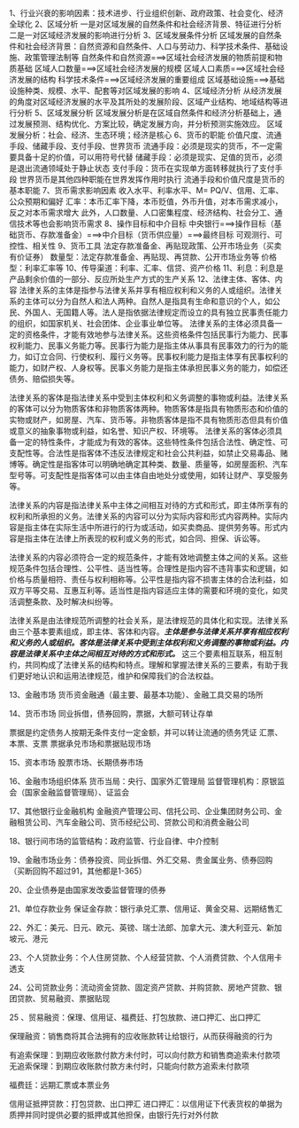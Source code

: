 1、行业兴衰的影响因素：技术进步、行业组织创新、政府政策、社会变化、经济全球化
2、区域分析
		一是对区域发展的自然条件和社会经济背景、特征进行分析
		二是一对区域经济发展的影响进行分析
3、区域发展条件分析
区域发展的自然条件和社会经济背景：自然资源和自然条件、人口与劳动力、科学技术条件、基础设施、政策管理法制等
自然条件和自然资源===>区域社会经济发展的物质前提和物质基础
区域人口数量===>区域社会经济发展的规模
区域人口素质===>区域社会经济发展的结构
科学技术条件===>区域经济发展的重要组成
区域基础设施===>基础设施种类、规模、水平、配套等对区域发展的影响
4、区域经济分析
从经济发展的角度对区域经济发展的水平及其所处的发展阶段、区域产业结构、地域结构等进行分析
5、区域发展分析
区域发展分析是在区域自然条件和经济分析基础上，通过发展预测、结构优化、方案比较，确定发展方向，并分析预测实施效应。
区域发展分析：社会、经济、生态环境；经济是核心
6、货币的职能
价值尺度、流通手段、储藏手段、支付手段、世界货币
流通手段：必须是现实的货币，不一定需要具备十足的价值，可以用符号代替
储藏手段：必须是现实、足值的货币，必须是退出流通领域处于静止状态
支付手段：货币在实现单方面转移就执行了支付手段
世界货币是其他四种职能在世界发挥作用时执行
流通手段和价值尺度是货币的基本职能
7、货币需求影响因素
收入水平、利率水平、M= PQ/V、信用、汇率、公众预期和偏好
汇率：本币汇率下降，本币贬值，外币升值，对本币需求减小，反之对本币需求增大
此外，人口数量、人口密集程度、经济结构、社会分工、通信技术等也会影响货币需求
8、操作目标和中介目标
中央银行===>操作目标（基础货币、存款准备金）===>中介目标（货币供应量）===>最终目标
可观测行、可控性、相关性
9、货币工具
法定存款准备金、再贴现政策、公开市场业务（买卖有价证券）
数量型：法定存款准备金、再贴现、再贷款、公开市场业务等
价格型：利率汇率等
10、传导渠道：利率、汇率、信贷、资产价格
11、利息：利息是产品剩余价值的一部分、反应所处生产方式的生产关系
12、法律主体、客体、内容
法律关系的主体是指参与法律关系并享有相应权利和义务的人或组织。法律关系的主体可以分为自然人和法人两种。自然人是指具有生命和意识的个人，如公民、外国人、无国籍人等。法人是指依据法律规定而设立的具有独立民事责任能力的组织，如国家机关、社会团体、企业事业单位等。
法律关系的主体必须具备一定的资格条件，才能有效地参与法律关系。这些资格条件包括民事行为能力、民事权利能力、民事义务能力等。民事行为能力是指主体从事具有民事效力的行为的能力，如订立合同、行使权利、履行义务等。民事权利能力是指主体享有民事权利的能力，如财产权、人身权等。民事义务能力是指主体承担民事义务的能力，如偿还债务、赔偿损失等。

法律关系的客体是指法律关系中受到主体权利和义务调整的事物或利益。法律关系的客体可以分为物质客体和非物质客体两种。物质客体是指具有物质形态和价值的实物或财产，如房屋、汽车、货币等。非物质客体是指不具有物质形态但具有价值或意义的抽象事物或利益，如名誉、知识产权、环境等。
法律关系的客体必须具备一定的特性条件，才能成为有效的客体。这些特性条件包括合法性、确定性、可支配性等。合法性是指客体不违反法律规定和社会公共利益，如禁止交易毒品、赌博等。确定性是指客体可以明确地确定其种类、数量、质量等，如房屋面积、汽车型号等。可支配性是指客体可以由主体自由地处分或使用，如转让财产、享受服务等。

法律关系的内容是指法律关系中主体之间相互对待的方式和形式，即主体所享有的权利和所承担的义务。法律关系的内容可以分为实际内容和形式内容两种。实际内容是指主体在实际生活中所进行的行为或活动，如买卖商品、提供劳务等。形式内容是指主体在法律上所表现的权利或义务的形式，如合同、担保、诉讼等。

法律关系的内容必须符合一定的规范条件，才能有效地调整主体之间的关系。这些规范条件包括合理性、公平性、适当性等。合理性是指内容不违背事实和逻辑，如价格与质量相符、责任与权利相称等。公平性是指内容不损害主体的合法利益，如双方平等交易、互惠互利等。适当性是指内容适应主体的需要和环境的变化，如灵活调整条款、及时解决纠纷等。

法律关系是由法律规范所调整的社会关系，是法律规范的具体化和实现。法律关系由三个基本要素组成，即主体、客体和内容。***主体是参与法律关系并享有相应权利和义务的人或组织。客体是法律关系中受到主体权利和义务调整的事物或利益。内容是法律关系中主体之间相互对待的方式和形式。*** 这三个要素相互联系，相互制约，共同构成了法律关系的结构和特点。理解和掌握法律关系的三要素，有助于我们更好地认识和运用法律规范，维护和保障我们的合法权益。

13、金融市场
货币资金融通（最主要、最基本功能）、金融工具交易的场所

14、货币市场
同业拆借，债券回购，票据，大额可转让存单

票据是约定债务人按期无条件支付一定金额，并可以转让流通的债务凭证
汇票、本票、支票
票据承兑市场和票据贴现市场

15、资本市场
股票市场、长期债券市场

16、金融市场组织体系
货币当局：央行、国家外汇管理局
监督管理机构：原银监会（国家金融监督管理局）、证监会

17、其他银行业金融机构
金融资产管理公司、信托公司、企业集团财务公司、金融租赁公司、汽车金融公司、货币经纪公司、贷款公司和消费金融公司

18、银行间市场的监管结构：政府监管、行业自律、中介控制

19、金融市场业务：债券投资、同业拆借、外汇交易、贵金属业务、债券回购（买断回购不超过91，其他都是1-365）

20、企业债券是由国家发改委监督管理的债券

21、单位存款业务
保证金存款：银行承兑汇票、信用证、黄金交易、远期结售汇

22、外汇：美元、日元、欧元、英镑、瑞士法郎、加拿大元、澳大利亚元、新加坡元、港元

23、个人贷款业务：个人住房贷款、个人经营贷款、个人消费贷款、个人信用卡透支

24、公司贷款业务：流动资金贷款、固定资产贷款、并购贷款、房地产贷款、银团贷款、贸易融资、票据贴现

25 、贸易融资：保理、信用证、福费廷、打包放款、进口押汇、出口押汇

保理融资：销售商将其合法拥有的应收账款转让给银行，从而获得融资的行为

有追索保理：到期应收账款付款方未付时，可以向付款方和销售商追索未付款项
无追索保理：到期应收账款付款方未付时，只能向付款方追索未付款项

福费廷：远期汇票或本票业务

信用证抵押贷款：打包贷款、出口押汇
进口押汇：以信用证下代表货权的单据为质押并同时提供必要的抵押或其他担保，由银行先行对外付款







